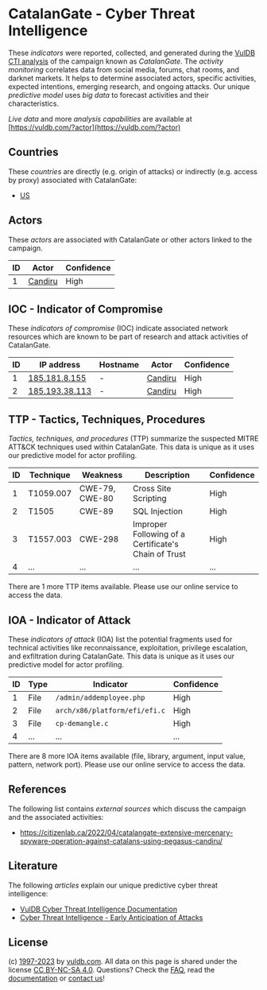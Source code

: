 # CatalanGate - Cyber Threat Intelligence

These _indicators_ were reported, collected, and generated during the [VulDB CTI analysis](https://vuldb.com/?kb.cti) of the campaign known as _CatalanGate_. The _activity monitoring_ correlates data from social media, forums, chat rooms, and darknet markets. It helps to determine associated actors, specific activities, expected intentions, emerging research, and ongoing attacks. Our unique _predictive model_ uses _big data_ to forecast activities and their characteristics.

_Live data_ and more _analysis capabilities_ are available at [https://vuldb.com/?actor](https://vuldb.com/?actor)

## Countries

These _countries_ are directly (e.g. origin of attacks) or indirectly (e.g. access by proxy) associated with CatalanGate:

* [US](https://vuldb.com/?country.us)

## Actors

These _actors_ are associated with CatalanGate or other actors linked to the campaign.

ID | Actor | Confidence
-- | ----- | ----------
1 | [Candiru](https://vuldb.com/?actor.candiru) | High

## IOC - Indicator of Compromise

These _indicators of compromise_ (IOC) indicate associated network resources which are known to be part of research and attack activities of CatalanGate.

ID | IP address | Hostname | Actor | Confidence
-- | ---------- | -------- | ----- | ----------
1 | [185.181.8.155](https://vuldb.com/?ip.185.181.8.155) | - | [Candiru](https://vuldb.com/?actor.candiru) | High
2 | [185.193.38.113](https://vuldb.com/?ip.185.193.38.113) | - | [Candiru](https://vuldb.com/?actor.candiru) | High

## TTP - Tactics, Techniques, Procedures

_Tactics, techniques, and procedures_ (TTP) summarize the suspected MITRE ATT&CK techniques used within CatalanGate. This data is unique as it uses our predictive model for actor profiling.

ID | Technique | Weakness | Description | Confidence
-- | --------- | -------- | ----------- | ----------
1 | T1059.007 | CWE-79, CWE-80 | Cross Site Scripting | High
2 | T1505 | CWE-89 | SQL Injection | High
3 | T1557.003 | CWE-298 | Improper Following of a Certificate's Chain of Trust | High
4 | ... | ... | ... | ...

There are 1 more TTP items available. Please use our online service to access the data.

## IOA - Indicator of Attack

These _indicators of attack_ (IOA) list the potential fragments used for technical activities like reconnaissance, exploitation, privilege escalation, and exfiltration during CatalanGate. This data is unique as it uses our predictive model for actor profiling.

ID | Type | Indicator | Confidence
-- | ---- | --------- | ----------
1 | File | `/admin/addemployee.php` | High
2 | File | `arch/x86/platform/efi/efi.c` | High
3 | File | `cp-demangle.c` | High
4 | ... | ... | ...

There are 8 more IOA items available (file, library, argument, input value, pattern, network port). Please use our online service to access the data.

## References

The following list contains _external sources_ which discuss the campaign and the associated activities:

* https://citizenlab.ca/2022/04/catalangate-extensive-mercenary-spyware-operation-against-catalans-using-pegasus-candiru/

## Literature

The following _articles_ explain our unique predictive cyber threat intelligence:

* [VulDB Cyber Threat Intelligence Documentation](https://vuldb.com/?kb.cti)
* [Cyber Threat Intelligence - Early Anticipation of Attacks](https://www.scip.ch/en/?labs.20201022)

## License

(c) [1997-2023](https://vuldb.com/?kb.changelog) by [vuldb.com](https://vuldb.com/?kb.about). All data on this page is shared under the license [CC BY-NC-SA 4.0](https://creativecommons.org/licenses/by-nc-sa/4.0/). Questions? Check the [FAQ](https://vuldb.com/?kb.faq), read the [documentation](https://vuldb.com/?kb) or [contact us](https://vuldb.com/?contact)!
